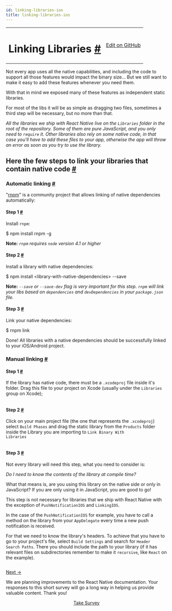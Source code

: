 ```yaml
---
id: linking-libraries-ios
title: linking-libraries-ios
---
```

<a id="content"></a><table width="100%"><tbody><tr><td><h1><a class="anchor" name="linking-libraries"></a>Linking Libraries <a class="hash-link" href="docs/linking-libraries-ios.html#linking-libraries">#</a></h1></td><td style="text-align:right;"><a target="_blank" href="https://github.com/facebook/react-native/blob/master/docs/LinkingLibraries.md">Edit on GitHub</a></td></tr></tbody></table><div><p>Not every app uses all the native capabilities, and including the code to support
all those features would impact the binary size... But we still want to make it
easy to add these features whenever you need them.</p><p>With that in mind we exposed many of these features as independent static libraries.</p><p>For most of the libs it will be as simple as dragging two files, sometimes a third
step will be necessary, but no more than that.</p><p><em>All the libraries we ship with React Native live on the <code>Libraries</code> folder in
the root of the repository. Some of them are pure JavaScript, and you only need
to <code>require</code> it. Other libraries also rely on some native code, in that case
you'll have to add these files to your app, otherwise the app will throw an
error as soon as you try to use the library.</em></p><h2><a class="anchor" name="here-the-few-steps-to-link-your-libraries-that-contain-native-code"></a>Here the few steps to link your libraries that contain native code <a class="hash-link" href="docs/linking-libraries-ios.html#here-the-few-steps-to-link-your-libraries-that-contain-native-code">#</a></h2><h3><a class="anchor" name="automatic-linking"></a>Automatic linking <a class="hash-link" href="docs/linking-libraries-ios.html#automatic-linking">#</a></h3><p>"<a href="http://github.com/rnpm/rnpm" target="_blank">rnpm</a>" is a community project that allows linking of native dependencies automatically:</p><h4><a class="anchor" name="step-1"></a>Step 1 <a class="hash-link" href="docs/linking-libraries-ios.html#step-1">#</a></h4><p>Install <code>rnpm</code>:</p><div class="prism language-javascript">$ npm install rnpm <span class="token operator">-</span>g</div><p><strong>Note:</strong> <em><code>rnpm</code> requires <code>node</code> version 4.1 or higher</em></p><h4><a class="anchor" name="step-2"></a>Step 2 <a class="hash-link" href="docs/linking-libraries-ios.html#step-2">#</a></h4><p>Install a library with native dependencies:</p><div class="prism language-javascript">$ npm install &lt;library<span class="token operator">-</span><span class="token keyword">with</span><span class="token operator">-</span>native<span class="token operator">-</span>dependencies<span class="token operator">&gt;</span> <span class="token operator">--</span>save</div><p><strong>Note:</strong> <em><code>--save</code> or <code>--save-dev</code> flag is very important for this step. <code>rnpm</code> will link
your libs based on <code>dependencies</code> and <code>devDependencies</code> in your <code>package.json</code> file.</em></p><h4><a class="anchor" name="step-3"></a>Step 3 <a class="hash-link" href="docs/linking-libraries-ios.html#step-3">#</a></h4><p>Link your native dependencies:</p><div class="prism language-javascript">$ rnpm link</div><p>Done! All libraries with a native dependencies should be successfully linked to your iOS/Android project.</p><h3><a class="anchor" name="manual-linking"></a>Manual linking <a class="hash-link" href="docs/linking-libraries-ios.html#manual-linking">#</a></h3><h4><a class="anchor" name="step-1"></a>Step 1 <a class="hash-link" href="docs/linking-libraries-ios.html#step-1">#</a></h4><p>If the library has native code, there must be a <code>.xcodeproj</code> file inside it's
folder.
Drag this file to your project on Xcode (usually under the <code>Libraries</code> group
on Xcode);</p><p><img src="img/AddToLibraries.png" alt=""></p><h4><a class="anchor" name="step-2"></a>Step 2 <a class="hash-link" href="docs/linking-libraries-ios.html#step-2">#</a></h4><p>Click on your main project file (the one that represents the <code>.xcodeproj</code>)
select <code>Build Phases</code> and drag the static library from the <code>Products</code> folder
inside the Library you are importing to <code>Link Binary With Libraries</code></p><p><img src="img/AddToBuildPhases.png" alt=""></p><h4><a class="anchor" name="step-3"></a>Step 3 <a class="hash-link" href="docs/linking-libraries-ios.html#step-3">#</a></h4><p>Not every library will need this step, what you need to consider is:</p><p><em>Do I need to know the contents of the library at compile time?</em></p><p>What that means is, are you using this library on the native side or only in
JavaScript? If you are only using it in JavaScript, you are good to go!</p><p>This step is not necessary for libraries that we ship with React Native with the
exception of <code>PushNotificationIOS</code> and <code>LinkingIOS</code>.</p><p>In the case of the <code>PushNotificationIOS</code> for example, you have to call a method
on the library from your <code>AppDelegate</code> every time a new push notification is
received.</p><p>For that we need to know the library's headers. To achieve that you have to go
to your project's file, select <code>Build Settings</code> and search for <code>Header Search
Paths</code>. There you should include the path to your library (if it has relevant
files on subdirectories remember to make it <code>recursive</code>, like <code>React</code> on the
example).</p><p><img src="img/AddToSearchPaths.png" alt=""></p></div><div class="docs-prevnext"><a class="docs-next" href="docs/running-on-device-ios.html#content">Next →</a></div><div class="survey"><div class="survey-image"></div><p>We are planning improvements to the React Native documentation. Your responses to this short survey will go a long way in helping us provide valuable content. Thank you!</p><center><a class="button" href="https://www.facebook.com/survey?oid=681969738611332">Take Survey</a></center></div>